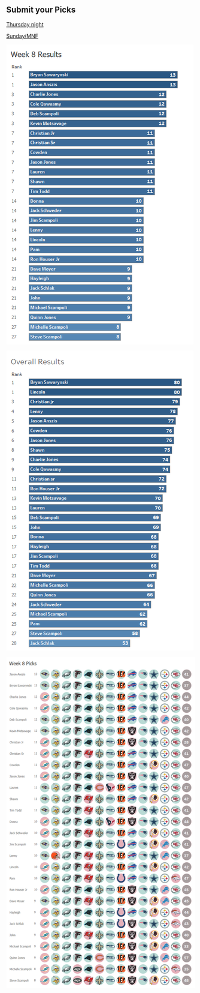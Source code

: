 ## Submit your Picks

[Thursday night](https://schlachter.typeform.com/to/Az0UsN)

[Sunday/MNF](https://schlachter.typeform.com/to/IfRkmR)


![](images/week.png)

 
![](images/overall.png)

 
![](images/picks.png)
